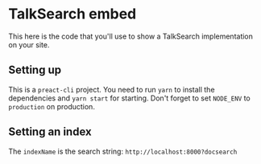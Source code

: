 # TalkSearch embed

This here is the code that you'll use to show a TalkSearch implementation on
your site.

## Setting up

This is a `preact-cli` project. You need to run `yarn` to install the
dependencies and `yarn start` for starting. Don't forget to set `NODE_ENV` to
`production` on production.

## Setting an index

The `indexName` is the search string: `http://localhost:8000?docsearch`
